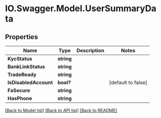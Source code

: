 # IO.Swagger.Model.UserSummaryData
## Properties

Name | Type | Description | Notes
------------ | ------------- | ------------- | -------------
**KycStatus** | **string** |  | 
**BankLinkStatus** | **string** |  | 
**TradeReady** | **string** |  | 
**IsDisabledAccount** | **bool?** |  | [default to false]
**FaSecure** | **string** |  | 
**HasPhone** | **string** |  | 

[[Back to Model list]](../README.md#documentation-for-models) [[Back to API list]](../README.md#documentation-for-api-endpoints) [[Back to README]](../README.md)

